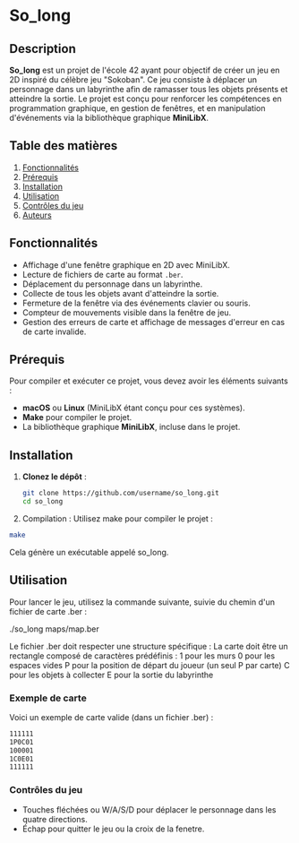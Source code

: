 # So_long

## Description

**So_long** est un projet de l'école 42 ayant pour objectif de créer un jeu en 2D inspiré du célèbre jeu "Sokoban". Ce jeu consiste à déplacer un personnage dans un labyrinthe afin de ramasser tous les objets présents et atteindre la sortie. Le projet est conçu pour renforcer les compétences en programmation graphique, en gestion de fenêtres, et en manipulation d'événements via la bibliothèque graphique **MiniLibX**.

## Table des matières
1. [Fonctionnalités](#fonctionnalités)
2. [Prérequis](#prérequis)
3. [Installation](#installation)
4. [Utilisation](#utilisation)
5. [Contrôles du jeu](#contrôles-du-jeu)
6. [Auteurs](#auteurs)

## Fonctionnalités

- Affichage d'une fenêtre graphique en 2D avec MiniLibX.
- Lecture de fichiers de carte au format `.ber`.
- Déplacement du personnage dans un labyrinthe.
- Collecte de tous les objets avant d'atteindre la sortie.
- Fermeture de la fenêtre via des événements clavier ou souris.
- Compteur de mouvements visible dans la fenêtre de jeu.
- Gestion des erreurs de carte et affichage de messages d'erreur en cas de carte invalide.

## Prérequis

Pour compiler et exécuter ce projet, vous devez avoir les éléments suivants :

- **macOS** ou **Linux** (MiniLibX étant conçu pour ces systèmes).
- **Make** pour compiler le projet.
- La bibliothèque graphique **MiniLibX**, incluse dans le projet.
  
## Installation

1. **Clonez le dépôt** :
   ```bash
   git clone https://github.com/username/so_long.git
   cd so_long

 2. Compilation : Utilisez make pour compiler le projet :
```bash
make
```
Cela génère un exécutable appelé so_long.

## Utilisation

Pour lancer le jeu, utilisez la commande suivante, suivie du chemin d'un fichier de carte .ber :

./so_long maps/map.ber

Le fichier .ber doit respecter une structure spécifique :
  La carte doit être un rectangle composé de caractères prédéfinis :
        1 pour les murs
        0 pour les espaces vides
        P pour la position de départ du joueur (un seul P par carte)
        C pour les objets à collecter
        E pour la sortie du labyrinthe

### Exemple de carte

Voici un exemple de carte valide (dans un fichier .ber) :
```bash
111111
1P0C01
100001
1C0E01
111111
```

### Contrôles du jeu
- Touches fléchées ou W/A/S/D pour déplacer le personnage dans les quatre directions.
- Échap pour quitter le jeu ou la croix de la fenetre.


